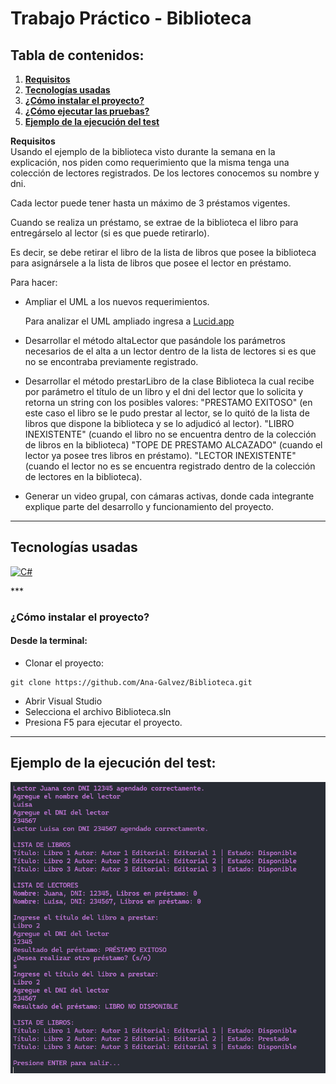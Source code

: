 # Trabajo Práctico - Biblioteca

## Tabla de contenidos:

1. **[Requisitos](#Requisitos)**
1. **[Tecnologías usadas](#tecnologías-usadas)**
1. **[¿Cómo instalar el proyecto?](#cómo-instalar-el-proyecto)**
1. **[¿Cómo ejecutar las pruebas?](#cómo-ejecutar-las-pruebas)**
1. **[Ejemplo de la ejecución del test](#Ejemplo-de-la-ejecución-del-test)**

**Requisitos** <br/>
Usando el ejemplo de la biblioteca  visto durante la semana en la explicación, nos piden como requerimiento que la misma tenga una colección de lectores registrados. De los lectores conocemos su nombre y dni.

Cada lector puede tener hasta un máximo de 3 préstamos vigentes.

Cuando se realiza un préstamo, se extrae de la biblioteca el libro para entregárselo al lector (si es que puede retirarlo).

Es decir, se debe retirar el libro de la lista de libros que posee la biblioteca para asignársele a la lista de libros que posee el lector en préstamo.

Para hacer:
- Ampliar el UML a los nuevos requerimientos.

  Para analizar el UML ampliado ingresa a <a href="https://lucid.app/lucidchart/68529457-3976-476f-9b9f-024578fb2d10/edit?viewport_loc=-671%2C508%2C2556%2C1209%2C0_0&invitationId=inv_44012138-c97f-4d2f-bb6b-f86bd7208a4c" target="_blank">Lucid.app</a>
  
- Desarrollar el método altaLector que pasándole los parámetros necesarios de el alta a un lector dentro de la lista de lectores si es que no se encontraba previamente registrado.

- Desarrollar el método prestarLibro de la clase Biblioteca la cual recibe por parámetro el título de un libro y el dni del lector que lo solicita y retorna un string con los posibles valores:
"PRESTAMO EXITOSO" (en este caso el libro se le pudo prestar al lector, se lo quitó de la lista de libros que dispone la biblioteca y se lo adjudicó al lector).
"LIBRO INEXISTENTE" (cuando el libro no se encuentra dentro de la colección de libros en la biblioteca)
"TOPE DE PRESTAMO ALCAZADO" (cuando el lector ya posee tres libros en préstamo).
"LECTOR INEXISTENTE" (cuando el lector no es se encuentra registrado dentro de la colección de lectores en la biblioteca).

- Generar un video grupal, con cámaras activas, donde cada integrante explique parte del desarrollo y funcionamiento del proyecto.

***

## Tecnologías usadas

<p align="left">
<!–– C#––>
<a href="https://learn.microsoft.com/es-es/dotnet/csharp/" target="_blank" data-bs-toggle="tooltip" title="C#"> <img src="https://img.shields.io/badge/C%23-239120?style=for-the-badge&logo=csharp&logoColor=white" alt="C#"/> </a>
 </p>
 ***

### ¿Cómo instalar el proyecto?

#### Desde la terminal:

- Clonar el proyecto:
````
git clone https://github.com/Ana-Galvez/Biblioteca.git
````

- Abrir Visual Studio
- Selecciona el archivo Biblioteca.sln
- Presiona F5 para ejecutar el proyecto.
***

## Ejemplo de la ejecución del test:

![Test](./assets/test.png)